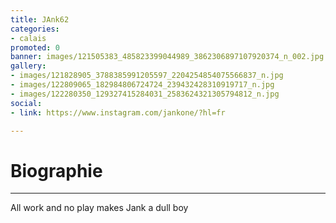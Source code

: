 ```yaml
---
title: JAnk62
categories:
- calais
promoted: 0
banner: images/121505383_485823399044989_3862306897107920374_n_002.jpg
gallery:
- images/121828905_3788385991205597_2204254854075566837_n.jpg
- images/122809065_182984806724724_239432428310919717_n.jpg
- images/122280350_129327415284031_2583624321305794812_n.jpg
social:
- link: https://www.instagram.com/jankone/?hl=fr

---
```

# Biographie

***

All work and no play makes Jank a dull boy